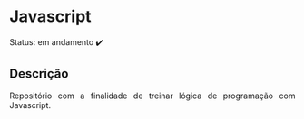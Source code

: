 <h1>Javascript</h1>

Status: em andamento ✔️

## Descrição

<p align="justify">
  Repositório com a finalidade de treinar lógica de programação com Javascript.
</p>
